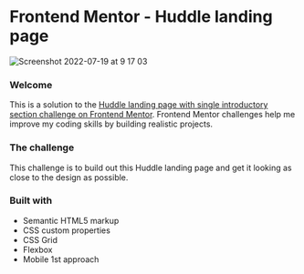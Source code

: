 # Frontend Mentor - Huddle landing page

![Screenshot 2022-07-19 at 9 17 03](https://user-images.githubusercontent.com/36899734/179679069-3a9d0de2-6acc-4f8c-9c5b-2ca3da33d5a8.png)

### Welcome
This is a solution to the [Huddle landing page with single introductory section challenge on Frontend Mentor](https://www.frontendmentor.io/challenges/huddle-landing-page-with-a-single-introductory-section-B_2Wvxgi0). Frontend Mentor challenges help me improve my coding skills by building realistic projects. 

### The challenge
This challenge is to build out this Huddle landing page and get it looking as close to the design as possible.

### Built with
- Semantic HTML5 markup
- CSS custom properties
- CSS Grid
- Flexbox
- Mobile 1st approach





